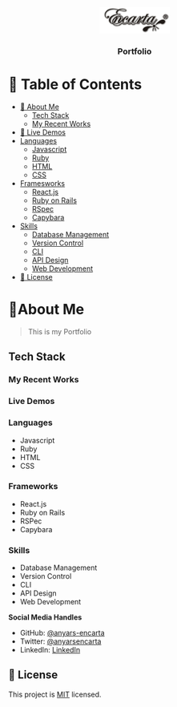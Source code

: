 <a name="readme-top"></a>

<div align="center">

 <!-- LOGO -->

  <img src="./logos/My Logo.png" alt="logo" width="140"  height="auto" />
  <br/>

<!-- MAIN HEADING -->

  <h3><b>Portfolio</b></h3>

</div>

<!-- TABLE OF CONTENTS -->
# 📗 Table of Contents

- [👥 About Me](#about-me)
    - [Tech Stack](#tech-stack)
    - [My Recent Works](#my-recent-works)
- [🚀 Live Demos](#live-demo)
- [Languages](#languages)
  - [Javascript](#javascript)
  - [Ruby](#ruby)
  - [HTML](#html)
  - [CSS](#css)
- [Framesworks](#frameworks)
  - [React.js](#react.js)
  - [Ruby on Rails](#ruby-on-rails)
  - [RSpec](#rspec)
  - [Capybara](#capybara)
- [Skills](#skills)
  - [Database Management](#database-management)
  - [Version Control](#version-control)
  - [CLI](#cli)
  - [API Design](#api-design)
  - [Web Development](#web-development)
- [📝 License](#license)

<!-- INTRO -->
# 📖About Me <a name="about-me"></a>

> This is my Portfolio

## Tech Stack <a name="tech-stack"></a>
### My Recent Works <a name="my-recent-works"></a>

### Live Demos <a name="live-demos"></a>

### Languages <a name="languages"></a>

  <ul>
    <li>Javascript</li>
    <li>Ruby</li>
    <li>HTML</li>
    <li>CSS</li>
  </ul>

### Frameworks <a name="frameworks"></a>

  <ul>
    <li>React.js</li>
    <li>Ruby on Rails</li>
    <li>RSPec</li>
    <li>Capybara</li>
  </ul>

### Skills <a name="skills"></a>

  <ul>
    <li>Database Management</li>
    <li>Version Control</li>
    <li>CLI</li>
    <li>API Design</li>
    <li>Web Development</li>
  </ul>


**Social Media Handles**

- GitHub: [@anyars-encarta](https://github.com/anyars-encarta)
- Twitter: [@anyarsencarta](https://twitter.com/anyarsencarta)
- LinkedIn: [LinkedIn](https://www.linkedin.com/in/anyars-yussif-1a179769/)

<!-- LICENSE -->

## 📝 License <a name="license"></a>

This project is [MIT](./LICENSE) licensed.
